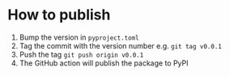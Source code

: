 # How to publish
1. Bump the version in `pyproject.toml`
2. Tag the commit with the version number e.g. `git tag v0.0.1`
3. Push the tag `git push origin v0.0.1`
4. The GitHub action will publish the package to PyPI
